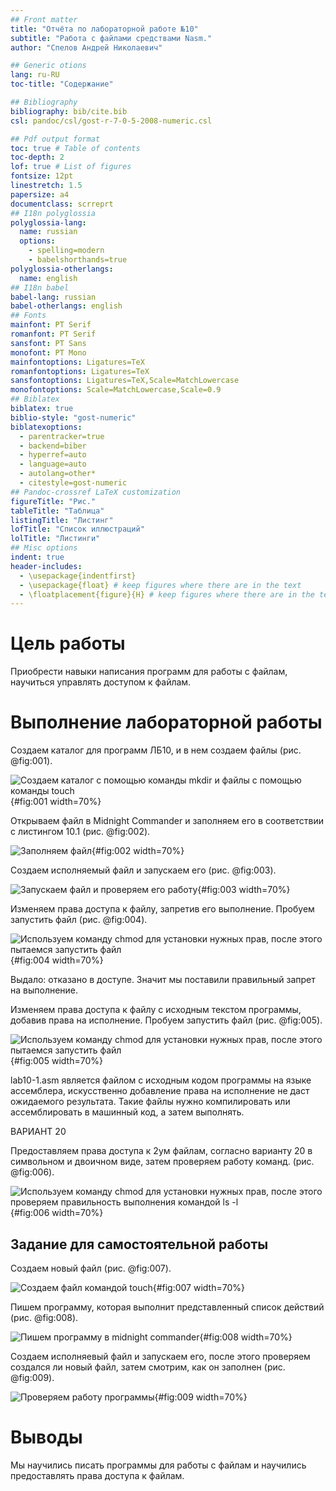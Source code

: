 ```yaml
---
## Front matter
title: "Отчёта по лабораторной работе №10"
subtitle: "Работа с файлами средствами Nasm."
author: "Спелов Андрей Николаевич"

## Generic otions
lang: ru-RU
toc-title: "Содержание"

## Bibliography
bibliography: bib/cite.bib
csl: pandoc/csl/gost-r-7-0-5-2008-numeric.csl

## Pdf output format
toc: true # Table of contents
toc-depth: 2
lof: true # List of figures
fontsize: 12pt
linestretch: 1.5
papersize: a4
documentclass: scrreprt
## I18n polyglossia
polyglossia-lang:
  name: russian
  options:
	- spelling=modern
	- babelshorthands=true
polyglossia-otherlangs:
  name: english
## I18n babel
babel-lang: russian
babel-otherlangs: english
## Fonts
mainfont: PT Serif
romanfont: PT Serif
sansfont: PT Sans
monofont: PT Mono
mainfontoptions: Ligatures=TeX
romanfontoptions: Ligatures=TeX
sansfontoptions: Ligatures=TeX,Scale=MatchLowercase
monofontoptions: Scale=MatchLowercase,Scale=0.9
## Biblatex
biblatex: true
biblio-style: "gost-numeric"
biblatexoptions:
  - parentracker=true
  - backend=biber
  - hyperref=auto
  - language=auto
  - autolang=other*
  - citestyle=gost-numeric
## Pandoc-crossref LaTeX customization
figureTitle: "Рис."
tableTitle: "Таблица"
listingTitle: "Листинг"
lofTitle: "Список иллюстраций"
lolTitle: "Листинги"
## Misc options
indent: true
header-includes:
  - \usepackage{indentfirst}
  - \usepackage{float} # keep figures where there are in the text
  - \floatplacement{figure}{H} # keep figures where there are in the text
---
```


# Цель работы

Приобрести навыки написания программ для работы с файлам, научиться управлять доступом к файлам.

# Выполнение лабораторной работы

Создаем каталог для программ ЛБ10, и в нем создаем файлы (рис. @fig:001).

![Создаем каталог с помощью команды mkdir и файлы с помощью команды touch](image/1.png){#fig:001 width=70%}

Открываем файл в Midnight Commander и заполняем его в соответствии с листингом 10.1 (рис. @fig:002).

![Заполняем файл](image/2.png){#fig:002 width=70%}

Создаем исполняемый файл и запускаем его (рис. @fig:003).

![Запускаем файл и проверяем его работу](image/3.png){#fig:003 width=70%}

Изменяем права доступа к файлу, запретив его выполнение. Пробуем запустить файл (рис. @fig:004).

![Используем команду chmod для установки нужных прав, после этого пытаемся запустить файл](image/4.png){#fig:004 width=70%}

Выдало: отказано в доступе. Значит мы поставили правильный запрет на выполнение.

Изменяем права доступа к файлу с исходным текстом программы, добавив права на исполнение. Пробуем запустить файл (рис. @fig:005).

![Используем команду chmod для установки нужных прав, после этого пытаемся запустить файл](image/5.png){#fig:005 width=70%}

lab10-1.asm является файлом с исходным кодом программы на языке ассемблера, искусственно добавление права на исполнение не даст ожидаемого результата. Такие файлы нужно компилировать или ассемблировать в машинный код, а затем выполнять.

ВАРИАНТ 20

Предоставляем права доступа к 2ум файлам, согласно варианту 20 в символьном и двоичном виде, затем проверяем работу команд. (рис. @fig:006).

![Используем команду chmod для установки нужных прав, после этого проверяем правильность выполнения командой ls -l](image/6.png){#fig:006 width=70%}

## Задание для самостоятельной работы

Создаем новый файл (рис. @fig:007).

![Создаем файл командой touch](image/7.png){#fig:007 width=70%}

Пишем программу, которая выполнит представленный список действий (рис. @fig:008).

![Пишем программу в midnight commander](image/8.png){#fig:008 width=70%}

Создаем исполняевый файл и запускаем его, после этого проверяем создался ли новый файл, затем смотрим, как он заполнен (рис. @fig:009).

![Проверяем работу программы](image/9.png){#fig:009 width=70%}

# Выводы

Мы научились писать программы для работы с файлам и научились предоставлять права доступа к файлам.
